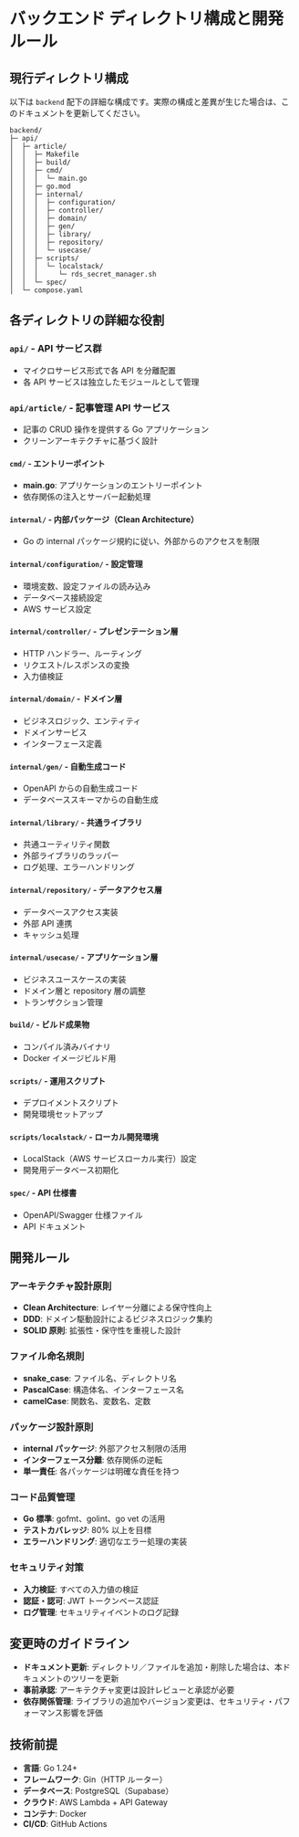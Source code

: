 # バックエンド ディレクトリ構成と開発ルール

## 現行ディレクトリ構成

以下は `backend` 配下の詳細な構成です。実際の構成と差異が生じた場合は、このドキュメントを更新してください。

```text
backend/
├─ api/
│  ├─ article/
│  │  ├─ Makefile
│  │  ├─ build/
│  │  ├─ cmd/
│  │  │  └─ main.go
│  │  ├─ go.mod
│  │  ├─ internal/
│  │  │  ├─ configuration/
│  │  │  ├─ controller/
│  │  │  ├─ domain/
│  │  │  ├─ gen/
│  │  │  ├─ library/
│  │  │  ├─ repository/
│  │  │  └─ usecase/
│  │  ├─ scripts/
│  │  │  └─ localstack/
│  │  │     └─ rds_secret_manager.sh
│  │  └─ spec/
│  └─ compose.yaml
```

## 各ディレクトリの詳細な役割

### `api/` - API サービス群

- マイクロサービス形式で各 API を分離配置
- 各 API サービスは独立したモジュールとして管理

### `api/article/` - 記事管理 API サービス

- 記事の CRUD 操作を提供する Go アプリケーション
- クリーンアーキテクチャに基づく設計

#### `cmd/` - エントリーポイント

- **main.go**: アプリケーションのエントリーポイント
- 依存関係の注入とサーバー起動処理

#### `internal/` - 内部パッケージ（Clean Architecture）

- Go の internal パッケージ規約に従い、外部からのアクセスを制限

#### `internal/configuration/` - 設定管理

- 環境変数、設定ファイルの読み込み
- データベース接続設定
- AWS サービス設定

#### `internal/controller/` - プレゼンテーション層

- HTTP ハンドラー、ルーティング
- リクエスト/レスポンスの変換
- 入力値検証

#### `internal/domain/` - ドメイン層

- ビジネスロジック、エンティティ
- ドメインサービス
- インターフェース定義

#### `internal/gen/` - 自動生成コード

- OpenAPI からの自動生成コード
- データベーススキーマからの自動生成

#### `internal/library/` - 共通ライブラリ

- 共通ユーティリティ関数
- 外部ライブラリのラッパー
- ログ処理、エラーハンドリング

#### `internal/repository/` - データアクセス層

- データベースアクセス実装
- 外部 API 連携
- キャッシュ処理

#### `internal/usecase/` - アプリケーション層

- ビジネスユースケースの実装
- ドメイン層と repository 層の調整
- トランザクション管理

#### `build/` - ビルド成果物

- コンパイル済みバイナリ
- Docker イメージビルド用

#### `scripts/` - 運用スクリプト

- デプロイメントスクリプト
- 開発環境セットアップ

#### `scripts/localstack/` - ローカル開発環境

- LocalStack（AWS サービスローカル実行）設定
- 開発用データベース初期化

#### `spec/` - API 仕様書

- OpenAPI/Swagger 仕様ファイル
- API ドキュメント

## 開発ルール

### アーキテクチャ設計原則

- **Clean Architecture**: レイヤー分離による保守性向上
- **DDD**: ドメイン駆動設計によるビジネスロジック集約
- **SOLID 原則**: 拡張性・保守性を重視した設計

### ファイル命名規則

- **snake_case**: ファイル名、ディレクトリ名
- **PascalCase**: 構造体名、インターフェース名
- **camelCase**: 関数名、変数名、定数

### パッケージ設計原則

- **internal パッケージ**: 外部アクセス制限の活用
- **インターフェース分離**: 依存関係の逆転
- **単一責任**: 各パッケージは明確な責任を持つ

### コード品質管理

- **Go 標準**: gofmt、golint、go vet の活用
- **テストカバレッジ**: 80% 以上を目標
- **エラーハンドリング**: 適切なエラー処理の実装

### セキュリティ対策

- **入力検証**: すべての入力値の検証
- **認証・認可**: JWT トークンベース認証
- **ログ管理**: セキュリティイベントのログ記録

## 変更時のガイドライン

- **ドキュメント更新**: ディレクトリ／ファイルを追加・削除した場合は、本ドキュメントのツリーを更新
- **事前承認**: アーキテクチャ変更は設計レビューと承認が必要
- **依存関係管理**: ライブラリの追加やバージョン変更は、セキュリティ・パフォーマンス影響を評価

## 技術前提

- **言語**: Go 1.24+
- **フレームワーク**: Gin（HTTP ルーター）
- **データベース**: PostgreSQL（Supabase）
- **クラウド**: AWS Lambda + API Gateway
- **コンテナ**: Docker
- **CI/CD**: GitHub Actions
